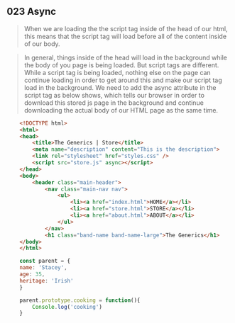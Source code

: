 ## 023 Async
> When we are loading the the script tag inside of the head of our html, this means that the script tag will load before all of the content inside of our body.

> In general, things inside of the head will load in the background while the body of you page is being loaded. But script tags are different. While a script tag is being loaded, nothing else on the page can continue loading in order to get around this and make our script tag load in the background. We need to add the async attribute in the script tag as below shows, which tells our browser in order to download this stored js page in the background and continue downloading the actual body of our HTML page as the same time.
```html
    <!DOCTYPE html>
    <html>
    <head>
        <title>The Generics | Store</title>
        <meta name="description" content="This is the description">
        <link rel="stylesheet" href="styles.css" />
        <script src="store.js" async></script>
    </head>
    <body>
        <header class="main-header">
            <nav class="main-nav nav">
                <ul>
                    <li><a href="index.html">HOME</a></li>
                    <li><a href="store.html">STORE</a></li>
                    <li><a href="about.html">ABOUT</a></li>
                </ul>
            </nav>
            <h1 class="band-name band-name-large">The Generics</h1>
    </body>
    </html>
```

```javascript
    const parent = {
    name: 'Stacey',
    age: 35,
    heritage: 'Irish'
    }

    parent.prototype.cooking = function(){
        Console.log('cooking')
    }
```